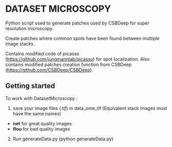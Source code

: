 # DATASET MICROSCOPY #


Python script used to generate patches used by CSBDeep for super resolution microscopy.

Create patches where common spots have been found between multiple image stacks.

Contains modified code of picasso (https://github.com/jungmannlab/picasso) for spot localization.
Also contains modified patches creation function from CSBDeep (https://github.com/CSBDeep/CSBDeep).


Getting started
---------------
To work with DatasetMicroscopy :
1) save your image files (*.tif*) in data_ome_tif  (Equivalent stack images must have the same names)
- **net** for great quality images
- **flou** for bad quality images


2) Run generateData.py (python generateData.py)

